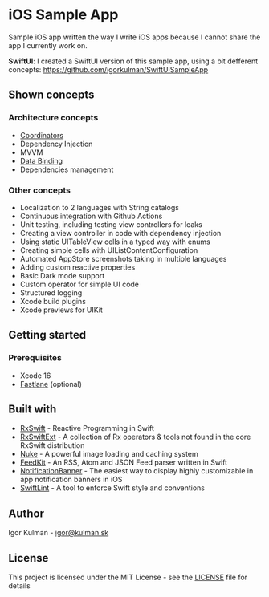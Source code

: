 # iOS Sample App

Sample iOS app written the way I write iOS apps because I cannot share the app I currently work on.

**SwiftUI**: I created a SwiftUI version of this sample app, using a bit defferent concepts: https://github.com/igorkulman/SwiftUISampleApp

## Shown concepts

### Architecture concepts

* [Coordinators](https://blog.kulman.sk/architecting-ios-apps-coordinators/)
* Dependency Injection
* MVVM
* [Data Binding](https://blog.kulman.sk/using-data-binding-in-ios/)
* Dependencies management

### Other concepts

* Localization to 2 languages with String catalogs
* Continuous integration with Github Actions
* Unit testing, including testing view controllers for leaks
* Creating a view controller in code with dependency injection
* Using static UITableView cells in a typed way with enums
* Creating simple cells with UIListContentConfiguration
* Automated AppStore screenshots taking in multiple languages
* Adding custom reactive properties
* Basic Dark mode support
* Custom operator for simple UI code
* Structured logging
* Xcode build plugins
* Xcode previews for UIKit

## Getting started

### Prerequisites

* Xcode 16
* [Fastlane](https://fastlane.tools/) (optional)

## Built with

- [RxSwift](https://github.com/ReactiveX/RxSwift) - Reactive Programming in Swift
- [RxSwiftExt](https://github.com/RxSwiftCommunity/RxSwiftExt) - A collection of Rx operators & tools not found in the core RxSwift distribution
- [Nuke](https://github.com/kean/Nuke) - A powerful image loading and caching system
- [FeedKit](https://github.com/nmdias/FeedKit) - An RSS, Atom and JSON Feed parser written in Swift
- [NotificationBanner](https://github.com/Daltron/NotificationBanner) - The easiest way to display highly customizable in app notification banners in iOS
- [SwiftLint](https://github.com/realm/SwiftLint) - A tool to enforce Swift style and conventions

## Author

Igor Kulman - igor@kulman.sk

## License

This project is licensed under the MIT License - see the [LICENSE](LICENSE) file for details

